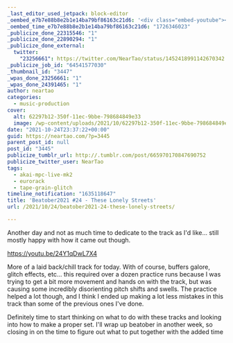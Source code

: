 ```yaml
---
_last_editor_used_jetpack: block-editor
_oembed_e7b7e88b8e2b1e14ba79bf86163c21d6: '<div class="embed-youtube"><iframe title="Beatober2021 #24 - These Lonely Streets" width="750" height="422" src="https://www.youtube.com/embed/24Y1qDwL7X4?feature=oembed" frameborder="0" allow="accelerometer; autoplay; clipboard-write; encrypted-media; gyroscope; picture-in-picture; web-share" referrerpolicy="strict-origin-when-cross-origin" allowfullscreen></iframe></div>'
_oembed_time_e7b7e88b8e2b1e14ba79bf86163c21d6: "1726346023"
_publicize_done_22315546: "1"
_publicize_done_22890294: "1"
_publicize_done_external:
  twitter:
    "23256661": https://twitter.com/NearTao/status/1452418991142670342
_publicize_job_id: "64541577030"
_thumbnail_id: "3447"
_wpas_done_23256661: "1"
_wpas_done_24391465: "1"
author: neartao
categories:
  - music-production
cover:
  alt: 62297b12-350f-11ec-9bbe-798684849e33
  image: /wp-content/uploads/2021/10/62297b12-350f-11ec-9bbe-798684849e33.png
date: "2021-10-24T23:37:22+00:00"
guid: https://neartao.com/?p=3445
parent_post_id: null
post_id: "3445"
publicize_tumblr_url: http://.tumblr.com/post/665970170847690752
publicize_twitter_user: NearTao
tags:
  - akai-mpc-live-mk2
  - eurorack
  - tape-grain-glitch
timeline_notification: "1635118647"
title: 'Beatober2021 #24 - These Lonely Streets'
url: /2021/10/24/beatober2021-24-these-lonely-streets/

---
```

Another day and not as much time to dedicate to the track as I'd like... still mostly happy with how it came out though.

https://youtu.be/24Y1qDwL7X4

More of a laid back/chill track for today. With of course, buffers galore, glitch effects, etc... this required over a dozen practice runs because I was trying to get a bit more movement and hands on with the track, but was causing some incredibly disorienting pitch shifts and swells. The practice helped a lot though, and I think I ended up making a lot less mistakes in this track than some of the previous ones I've done.

Definitely time to start thinking on what to do with these tracks and looking into how to make a proper set. I'll wrap up beatober in another week, so closing in on the time to figure out what to put together with the added time
